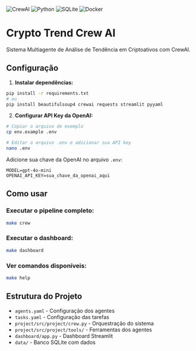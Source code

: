 ![CrewAI](https://img.shields.io/badge/CrewAI-FF5A50.svg?style=for-the-badge&logo=CrewAI&logoColor=white)
![Python](https://img.shields.io/badge/Python-3776AB.svg?style=for-the-badge&logo=Python&logoColor=white)
![SQLite](https://img.shields.io/badge/SQLite-003B57.svg?style=for-the-badge&logo=SQLite&logoColor=white)
![Docker](https://img.shields.io/badge/Docker-2496ED.svg?style=for-the-badge&logo=Docker&logoColor=white)

# Crypto Trend Crew AI

Sistema Multiagente de Análise de Tendência em Criptoativos com CrewAI.

## Configuração

1. **Instalar dependências:**
```bash
pip install -r requirements.txt
# ou
pip install beautifulsoup4 crewai requests streamlit pyyaml
```

2. **Configurar API Key da OpenAI:**
```bash
# Copiar o arquivo de exemplo
cp env.example .env

# Editar o arquivo .env e adicionar sua API key
nano .env
```

Adicione sua chave da OpenAI no arquivo `.env`:
```
MODEL=gpt-4o-mini
OPENAI_API_KEY=sua_chave_da_openai_aqui
```

## Como usar

### Executar o pipeline completo:
```bash
make crew
```

### Executar o dashboard:
```bash
make dashboard
```

### Ver comandos disponíveis:
```bash
make help
```

## Estrutura do Projeto

- `agents.yaml` - Configuração dos agentes
- `tasks.yaml` - Configuração das tarefas  
- `project/src/project/crew.py` - Orquestração do sistema
- `project/src/project/tools/` - Ferramentas dos agentes
- `dashboard/app.py` - Dashboard Streamlit
- `data/` - Banco SQLite com dados
